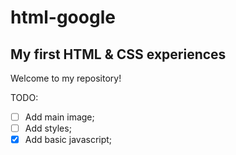 # html-google

## My first HTML & CSS experiences
Welcome to my repository!

TODO:
- [ ] Add main image;
- [ ] Add styles;
- [x] Add basic javascript;
